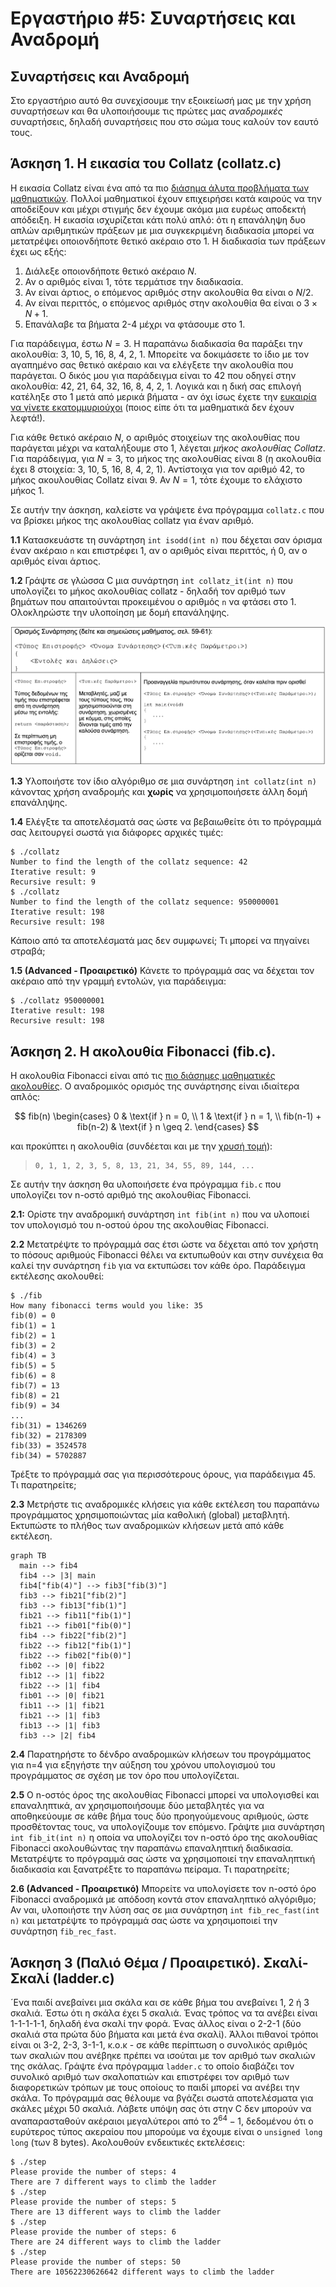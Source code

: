 # Εργαστήριο #5: Συναρτήσεις και Αναδρομή

## Συναρτήσεις και Αναδρομή

Στο εργαστήριο αυτό θα συνεχίσουμε την εξοικείωσή μας με την χρήση συναρτήσεων
και θα υλοποιήσουμε τις πρώτες μας *αναδρομικές* συναρτήσεις, δηλαδή συναρτήσεις που στο σώμα τους καλούν τον εαυτό τους.

## Άσκηση 1. Η εικασία του Collatz (collatz.c)

Η εικασία Collatz είναι ένα από τα πιο [διάσημα άλυτα προβλήματα των μαθηματικών](https://en.wikipedia.org/wiki/Collatz_conjecture). Πολλοί μαθηματικοί έχουν επιχειρήσει κατά καιρούς να την αποδείξουν και μέχρι στιγμής δεν έχουμε ακόμα μια ευρέως αποδεκτή απόδειξη. Η εικασία ισχυρίζεται κάτι πολύ απλό: ότι η επανάληψη δυο απλών αριθμητικών πράξεων με μια συγκεκριμένη διαδικασία μπορεί να μετατρέψει οποιονδήποτε θετικό ακέραιο στο 1. Η διαδικασία των πράξεων έχει ως εξής:

1. Διάλεξε οποιονδήποτε θετικό ακέραιο $N$.
1. Αν ο αριθμός είναι 1, τότε τερμάτισε την διαδικασία.
1. Αν είναι άρτιος, ο επόμενος αριθμός στην ακολουθία θα είναι ο $N/2$.
1. Αν είναι περιττός, ο επόμενος αριθμός στην ακολουθία θα είναι ο $3\times N+1$.
1. Επανάλαβε τα βήματα 2-4 μέχρι να φτάσουμε στο 1.

Για παράδειγμα, έστω $N = 3$. Η παραπάνω διαδικασία θα παράξει την ακολουθία: 3, 10, 5, 16, 8, 4, 2, 1. Μπορείτε να δοκιμάσετε το ίδιο με τον αγαπημένο σας θετικό ακέραιο και να ελέγξετε την ακολουθία που παράγεται. Ο δικός μου για παράδειγμα είναι το 42 που οδηγεί στην ακολουθία: 42, 21, 64, 32, 16, 8, 4, 2, 1. Λογικά και η δική σας επιλογή κατέληξε στο 1 μετά από μερικά βήματα - αν όχι ίσως έχετε την [ευκαιρία να γίνετε εκατομμυριούχοι](https://www.prnewswire.com/news-releases/bakuage-offers-prize-of-120-million-jpy-to-whoever-solves-collatz-conjecture-math-problem-unsolved-for-84-years-301326629.html) (ποιος είπε ότι τα μαθηματικά δεν έχουν λεφτά!).

Για κάθε θετικό ακέραιο $N$, ο αριθμός στοιχείων της ακολουθίας που παράγεται μέχρι να καταλήξουμε στο 1, λέγεται *μήκος ακολουθίας Collatz*. Για παράδειγμα, για $N = 3$, το μήκος της ακολουθίας είναι 8 (η ακολουθία έχει 8 στοιχεία: 3, 10, 5, 16, 8, 4, 2, 1). Αντίστοιχα για τον αριθμό 42, το μήκος ακουλουθίας Collatz είναι 9. Αν $N = 1$, τότε έχουμε το ελάχιστο μήκος 1.

Σε αυτήν την άσκηση, καλείστε να γράψετε ένα πρόγραμμα `collatz.c` που να βρίσκει
μήκος της ακολουθίας collatz για έναν αριθμό.

**1.1** Κατασκευάστε τη συνάρτηση `int isodd(int n)` που δέχεται σαν
όρισμα έναν ακέραιο `n` και επιστρέφει 1, αν ο αριθμός είναι περιττός, ή 0,
αν ο αριθμός είναι άρτιος.

**1.2** Γράψτε σε γλώσσα C μια συνάρτηση
 `int collatz_it(int n)` που υπολογίζει το μήκος ακολουθίας collatz - δηλαδή
 τον αριθμό των βημάτων που απαιτούνται προκειμένου ο αριθμός `n` να φτάσει
 στο 1. Ολοκληρώστε την υλοποίηση με δομή επανάληψης.

![Function Definition](./img/media/image0.png)

**1.3** Υλοποιήστε τον ίδιο αλγόριθμο σε μια συνάρτηση `int collatz(int n)`
κάνοντας χρήση αναδρομής και **χωρίς** να χρησιμοποιήσετε άλλη δομή επανάληψης.

**1.4** Ελέγξτε τα αποτελέσματά σας ώστε να βεβαιωθείτε ότι το πρόγραμμά σας
λειτουργεί σωστά για διάφορες αρχικές τιμές:

```
$ ./collatz
Number to find the length of the collatz sequence: 42
Iterative result: 9
Recursive result: 9
$ ./collatz
Number to find the length of the collatz sequence: 950000001
Iterative result: 198
Recursive result: 198
```

Κάποιο από τα αποτελέσματά μας δεν συμφωνεί; Τι μπορεί να πηγαίνει στραβά;

**1.5 (Αdvanced - Προαιρετικό)** Κάνετε το πρόγραμμά σας να δέχεται τον
ακέραιο από την γραμμή εντολών, για παράδειγμα:

```
$ ./collatz 950000001
Iterative result: 198
Recursive result: 198
```

## Άσκηση 2. Η ακολουθία Fibonacci (fib.c).

Η ακολουθία Fibonacci είναι από τις [πιο διάσημες μαθηματικές ακολουθίες](https://en.wikipedia.org/wiki/Fibonacci_sequence). Ο αναδρομικός ορισμός
της συνάρτησης είναι ιδιαίτερα απλός:

$$
fib(n)
\begin{cases}
0 & \text{if } n = 0, \\
1 & \text{if } n = 1, \\
fib(n-1) + fib(n-2) & \text{if } n \geq 2.
\end{cases}
$$

και προκύπτει η ακολουθία (συνδέεται και με την [χρυσή τομή](https://en.wikipedia.org/wiki/Golden_ratio)):

>     0, 1, 1, 2, 3, 5, 8, 13, 21, 34, 55, 89, 144, ...

Σε αυτήν την άσκηση θα υλοποιήσετε ένα πρόγραμμα `fib.c` που υπολογίζει
τον n-οστό αριθμό της ακολουθίας Fibonacci.

**2.1:** Ορίστε την αναδρομική συνάρτηση `int fib(int n)` που να υλοποιεί τον
υπολογισμό του n-οστού όρου της ακολουθίας Fibonacci.

**2.2** Μετατρέψτε το πρόγραμμά σας έτσι ώστε να δέχεται από τον χρήστη το
πόσους αριθμούς Fibonacci θέλει να εκτυπωθούν και στην συνέχεια θα καλεί
την συνάρτηση `fib` για να εκτυπώσει τον κάθε όρο. Παράδειγμα
εκτέλεσης ακολουθεί:

```
$ ./fib
How many fibonacci terms would you like: 35
fib(0) = 0
fib(1) = 1
fib(2) = 1
fib(3) = 2
fib(4) = 3
fib(5) = 5
fib(6) = 8
fib(7) = 13
fib(8) = 21
fib(9) = 34
...
fib(31) = 1346269
fib(32) = 2178309
fib(33) = 3524578
fib(34) = 5702887
```

Τρέξτε το πρόγραμμά σας για περισσότερους όρους, για παράδειγμα 45.
Τι παρατηρείτε;

**2.3** Μετρήστε τις αναδρομικές κλήσεις για κάθε εκτέλεση του παραπάνω
προγράμματος χρησιμοποιώντας μία καθολική (global) μεταβλητή. Εκτυπώστε
το πλήθος των αναδρομικών κλήσεων μετά από κάθε εκτέλεση.

```mermaid
graph TB
  main --> fib4
  fib4 --> |3| main
  fib4["fib(4)"] --> fib3["fib(3)"]
  fib3 --> fib21["fib(2)"]
  fib3 --> fib13["fib(1)"]
  fib21 --> fib11["fib(1)"]
  fib21 --> fib01["fib(0)"]
  fib4 --> fib22["fib(2)"]
  fib22 --> fib12["fib(1)"]
  fib22 --> fib02["fib(0)"]
  fib02 --> |0| fib22
  fib12 --> |1| fib22
  fib22 --> |1| fib4
  fib01 --> |0| fib21
  fib11 --> |1| fib21
  fib21 --> |1| fib3
  fib13 --> |1| fib3
  fib3 --> |2| fib4
```

**2.4** Παρατηρήστε το δένδρο αναδρομικών κλήσεων του προγράμματος για
n=4 για εξηγήστε την αύξηση του χρόνου υπολογισμού του προγράμματος σε
σχέση με τον όρο που υπολογίζεται.

**2.5** Ο n-οστός όρος της ακολουθίας Fibonacci μπορεί να υπολογισθεί
και επαναληπτικά, αν χρησιμοποιήσουμε δύο μεταβλητές για να αποθηκεύουμε
σε κάθε βήμα τους δύο προηγούμενους αριθμούς, ώστε προσθέτοντας τους, να
υπολογίζουμε τον επόμενο. Γράψτε μια συνάρτηση `int fib_it(int n)` η οποία
να υπολογίζει τον n-οστό όρο της ακολουθίας Fibonacci ακολουθώντας την
παραπάνω επαναληπτική διαδικασία. Μετατρέψτε το πρόγραμμά σας ώστε
να χρησιμοποιεί την επαναληπτική διαδικασία και ξανατρέξτε το
παραπάνω πείραμα. Τι παρατηρείτε;

**2.6 (Advanced - Προαιρετικό)** Μπορείτε να υπολογίσετε τον n-οστό όρο
Fibonacci αναδρομικά με απόδοση κοντά στον επαναληπτικό αλγόριθμο; Αν ναι,
υλοποιήστε την λύση σας σε μια συνάρτηση `int fib_rec_fast(int n)` και μετατρέψτε το πρόγραμμά σας
ώστε να χρησιμοποιεί την συνάρτηση `fib_rec_fast`.

## Άσκηση 3 (Παλιό Θέμα / Προαιρετικό). Σκαλί-Σκαλί (ladder.c)

´Ενα παιδί ανεβαίνει μια σκάλα και σε κάθε βήμα του ανεβαίνει 1, 2 ή 3 σκαλιά. Έστω ότι η σκάλα έχει 5 σκαλιά. Ένας τρόπος να τα ανέβει είναι 1-1-1-1-1, δηλαδή ένα σκαλί την φορά. Ένας άλλος είναι ο 2-2-1 (δύο σκαλιά στα πρώτα δύο βήματα και μετά ένα σκαλί). Άλλοι πιθανοί τρόποι είναι οι 3-2, 2-3, 3-1-1, κ.ο.κ - σε κάθε περίπτωση ο συνολικός αριθμός των σκαλιών που ανέβηκε πρέπει να ισούται με τον αριθμό των σκαλιών της σκάλας. Γράψτε ένα πρόγραμμα `ladder.c` το οποίο διαβάζει τον συνολικό αριθμό των σκαλοπατιών και επιστρέφει τον αριθμό των διαφορετικών τρόπων με τους οποίους το παιδί μπορεί να ανέβει την σκάλα. Το πρόγραμμά σας θέλουμε να βγάζει σωστά αποτελέσματα για σκάλες μέχρι 50 σκαλιά. Λάβετε υπόψη σας ότι στην C δεν μπορούν να αναπαρασταθούν ακέραιοι μεγαλύτεροι από το $2^{64} - 1$, δεδομένου ότι ο ευρύτερος τύπος ακεραίου που μπορούμε να έχουμε είναι ο `unsigned long long` (των 8 bytes). Ακολουθούν ενδεικτικές εκτελέσεις:

```
$ ./step
Please provide the number of steps: 4
There are 7 different ways to climb the ladder
$ ./step
Please provide the number of steps: 5
There are 13 different ways to climb the ladder
$ ./step
Please provide the number of steps: 6
There are 24 different ways to climb the ladder
$ ./step
Please provide the number of steps: 50
There are 10562230626642 different ways to climb the ladder
```

